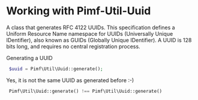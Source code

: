 # Working with Pimf-Util-Uuid

A class that generates RFC 4122 UUIDs. This specification defines a Uniform Resource Name namespace for UUIDs (Universally Unique IDentifier),
also known as GUIDs (Globally Unique IDentifier). A UUID is 128 bits long, and requires no central registration process.

Generating a UUID

```php
 $uuid = Pimf\Util\Uuid::generate();
```

Yes, it is not the same UUID as generated before :-)

```php
 Pimf\Util\Uuid::generate() !== Pimf\Util\Uuid::generate()
```
